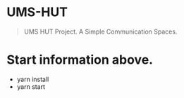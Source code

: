 # UMS-HUT

> UMS HUT Project. 
> A Simple Communication Spaces.

# Start information above.
* yarn install
* yarn start
